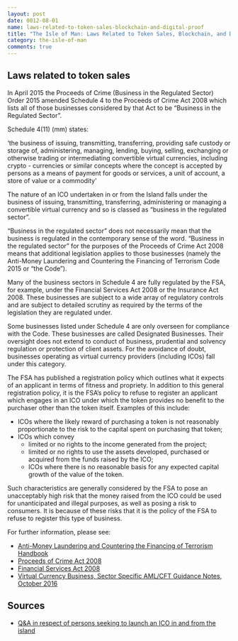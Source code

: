 ```yaml
---
layout: post
date: 0012-08-01
name: laws-related-to-token-sales-blockchain-and-digital-proof
title: "The Isle of Man: Laws Related to Token Sales, Blockchain, and Digital Proof"
category: the-isle-of-man
comments: true
---
```


Laws related to token sales
------ 

In April 2015 the Proceeds of Crime (Business in the Regulated Sector) Order 2015 amended Schedule 4 to the Proceeds of Crime Act 2008 which lists all of those businesses considered by that Act to be “Business in the Regulated Sector”.
								
Schedule 4(11) (mm) states:
									
‘the business of issuing, transmitting, transferring, providing safe custody or storage of, administering, managing, lending, buying, selling, exchanging or otherwise trading or intermediating convertible virtual currencies, including crypto - currencies or similar concepts where the concept is accepted by persons as a means of payment for goods or services, a unit of account, a store of value or a commodity’				
					
The nature of an ICO undertaken in or from the Island falls under the business of issuing, transmitting, transferring, administering or managing a convertible virtual currency and so is classed as “business in the regulated sector”.

“Business in the regulated sector” does not necessarily mean that the business is regulated in the contemporary sense of the word. “Business in the regulated sector” for the purposes of the Proceeds of Crime Act 2008 means that additional legislation applies to those businesses (namely the Anti-Money Laundering and Countering the Financing of Terrorism Code 2015 or “the Code”). 

Many of the business sectors in Schedule 4 are fully regulated by the FSA, for example, under the Financial Services Act 2008 or the Insurance Act 2008. These businesses are subject to a wide array of regulatory controls and are subject to detailed scrutiny as required by the terms of the legislation they are regulated under. 

Some businesses listed under Schedule 4 are only overseen for compliance with the Code. These businesses are called Designated Businesses. Their oversight does not extend to conduct of business, prudential and solvency regulation or protection of client assets. For the avoidance of doubt, businesses operating as virtual currency providers (including ICOs) fall under this category. 

The FSA has published a registration policy which outlines what it expects of an applicant in terms of fitness and propriety. In addition to this general registration policy, it is the FSA’s policy to refuse to register an applicant which engages in an ICO under which the token provides no benefit to the purchaser other than the token itself. Examples of this include:

- ICOs where the likely reward of purchasing a token is not reasonably proportionate to the risk to the capital spent on purchasing that token;  
- ICOs which convey 
  - limited or no rights to the income generated from the project; 
  - limited or no rights to use the assets developed, purchased or acquired from the funds raised by the ICO;  
  - ICOs where there is no reasonable basis for any expected capital growth of the value of the token.   

Such characteristics are generally considered by the FSA to pose an unacceptably high risk that the money raised from the ICO could be used for unanticipated and illegal purposes, as well as posing a risk to consumers. It is because of these risks that it is the policy of the FSA to refuse to register this type of business.

For further information, please see: 					

- [Anti-Money Laundering and Countering the Financing of Terrorism Handbook](https://www.iomfsa.im/media/1475/amlcfthandbookfinalversiond.pdf)
- [Proceeds of Crime Act 2008](https://legislation.gov.im/cms/images/LEGISLATION/PRINCIPAL/2008/2008-0013/ProceedsofCrimeAct2008_13.pdf?zoom_highlight=proceeds+of+crime#search=%22proceeds%20of%20crime%22)
- [Financial Services Act 2008](https://legislation.gov.im/cms/images/LEGISLATION/PRINCIPAL/2008/2008-0008/FinancialServicesAct2008_8.pdf?zoom_highlight=Financial+services+Act#search=%22Financial%20services%20Act%22)
- [Virtual Currency Business, Sector Specific AML/CFT Guidance Notes, October 2016](https://www.iomfsa.im/media/1606/virtualcurrencyguidance.pdf)



Sources
------ 

- [Q&A in respect of persons seeking to launch an ICO in and from the island](https://www.iomfsa.im/media/2365/icoguidanceforapplicants.pdf)
